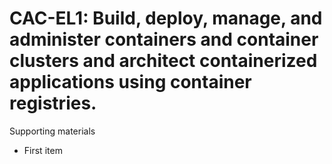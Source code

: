 # CAC-EL1:    Build, deploy, manage, and administer containers and container clusters and architect containerized applications using container registries.

Supporting materials

* First item